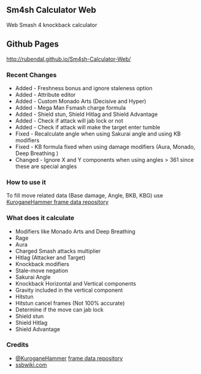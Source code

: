 ## Sm4sh Calculator Web
Web Smash 4 knockback calculator

## Github Pages
http://rubendal.github.io/Sm4sh-Calculator-Web/

### Recent Changes
* Added - Freshness bonus and ignore staleness option
* Added - Attribute editor
* Added - Custom Monado Arts (Decisive and Hyper)
* Added - Mega Man Fsmash charge formula
* Added - Shield stun, Shield Hitlag and Shield Advantage
* Added - Check if attack will jab lock or not
* Added - Check if attack will make the target enter tumble
* Fixed - Recalculate angle when using Sakurai angle and using KB modifiers
* Fixed - KB formula fixed when using damage modifiers (Aura, Monado, Deep Breathing )
* Changed - Ignore X and Y components when using angles > 361 since these are special angles

### How to use it
To fill move related data (Base damage, Angle, BKB, KBG) use [KuroganeHammer frame data repository](http://kuroganehammer.com/Smash4)

### What does it calculate
* Modifiers like Monado Arts and Deep Breathing
* Rage
* Aura
* Charged Smash attacks multiplier
* Hitlag (Attacker and Target)
* Knockback modifiers
* Stale-move negation
* Sakurai Angle
* Knockback Horizontal and Vertical components
* Gravity included in the vertical component
* Hitstun
* Hitstun cancel frames (Not 100% accurate)
* Determine if the move can jab lock
* Shield stun
* Shield Hitlag
* Shield Advantage

### Credits
* [@KuroganeHammer](https://twitter.com/KuroganeHammer) [frame data repository](http://kuroganehammer.com/Smash4)
* [ssbwiki.com](http://www.ssbwiki.com)

